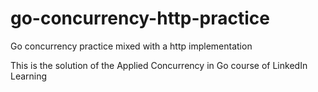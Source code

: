 # go-concurrency-http-practice
Go concurrency practice mixed with a http implementation

This is the solution of the Applied Concurrency in Go course of LinkedIn Learning